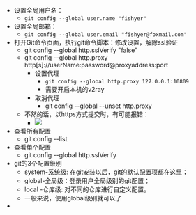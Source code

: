 - 设置全局用户名：
	- `git config --global user.name "fishyer"`
- 设置全局邮箱：
	- `git config --global user.email "fishyer@foxmail.com"`
- 打开Git命令页面，执行git命令脚本：修改设置，解除ssl验证
	- git config --global http.sslVerify "false"
	- git config --global http.proxy http[s]://userName:password@proxyaddress:port
		- 设置代理
			- `git config --global http.proxy 127.0.0.1:10809`
			- 需要开启本机的v2ray
		- 取消代理
			- git config --global --unset http.proxy
	- 不然的话，以https方式提交时，有可能报错：
		- ![](https://yupic.oss-cn-shanghai.aliyuncs.com/202206112338053.png)
- 查看所有配置
	- git config --list
- 查看单个配置
	- git config --global http.sslVerify
- git的3个配置级别
	- system-系统级: 在git安装以后，git的默认配置项都在这里；
	- global-全局级：登录用户全局级别的git配置；
	- local -仓库级: 对不同的仓库进行自定义配置。
	- 一般来说，使用global级别就可以了
-